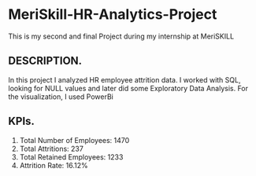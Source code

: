 # MeriSkill-HR-Analytics-Project
This is my second and final Project during my internship at MeriSKILL

## DESCRIPTION.
In this project I analyzed HR employee attrition data.
I worked with SQL, looking for NULL values and later did some Exploratory Data Analysis.
For the visualization, I used PowerBi 

## KPIs. 
1. Total Number of Employees: 1470
2. Total Attritions: 237
3. Total Retained Employees: 1233
4. Attrition Rate: 16.12%
